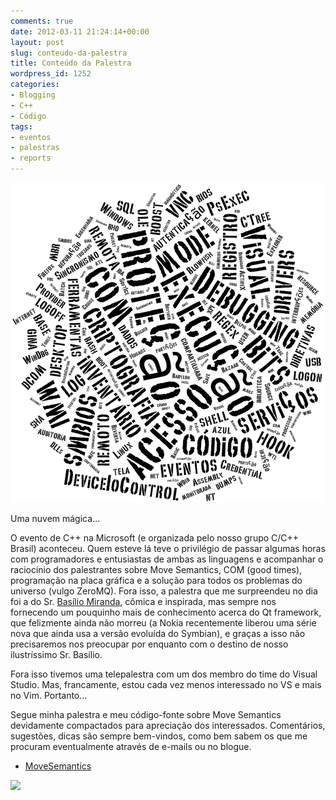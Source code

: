 ```yaml
---
comments: true
date: 2012-03-11 21:24:14+00:00
layout: post
slug: conteudo-da-palestra
title: Conteúdo da Palestra
wordpress_id: 1252
categories:
- Blogging
- C++
- Código
tags:
- eventos
- palestras
- reports
---
```


[![](/images/tagcloud.png)](/images/tagcloud.png)




Uma nuvem mágica...




O evento de C++ na Microsoft (e organizada pelo nosso grupo C/C++ Brasil) aconteceu. Quem esteve lá teve o privilégio de passar algumas horas com programadores e entusiastas de ambas as linguagens e acompanhar o raciocínio dos palestrantes sobre Move Semantics, COM (good times), programação na placa gráfica e a solução para todos os problemas do universo (vulgo ZeroMQ). Fora isso, a palestra que me surpreendeu no dia foi a do Sr. [Basílio Miranda](http://www.agit.com.br/basilio_miranda/), cômica e inspirada, mas sempre nos fornecendo um pouquinho mais de conhecimento acerca do Qt framework, que felizmente ainda não morreu (a Nokia recentemente liberou uma série nova que ainda usa a versão evoluída do Symbian), e graças a isso não precisaremos nos preocupar por enquanto com o destino de nosso ilustríssimo Sr. Basílio.




Fora isso tivemos uma telepalestra com um dos membro do time do Visual Studio. Mas, francamente, estou cada vez menos interessado no VS e mais no Vim. Portanto...




Segue minha palestra e meu código-fonte sobre Move Semantics devidamente compactados para apreciação dos interessados. Comentários, sugestões, dicas são sempre bem-vindos, como bem sabem os que me procuram eventualmente através de e-mails ou no blogue.






	
  * [MoveSemantics](/images/MoveSemantics.7z)








![](http://www.google.com/uds/css/small-logo.png)
